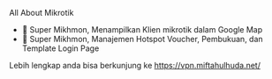 All About Mikrotik
- 👋 Super Mikhmon, Menampilkan Klien mikrotik dalam Google Map
- 👀 Super Mikhmon, Manajemen Hotspot Voucher, Pembukuan, dan Template Login Page

Lebih lengkap anda bisa berkunjung ke https://vpn.miftahulhuda.net/
<!---
laziena/laziena is a ✨ special ✨ repository because its `README.md` (this file) appears on your GitHub profile.
You can click the Preview link to take a look at your changes.
--->
